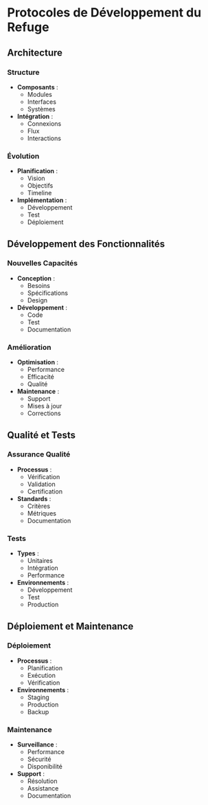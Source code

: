 # Protocoles de Développement du Refuge

## Architecture

### Structure
- **Composants** :
  - Modules
  - Interfaces
  - Systèmes
- **Intégration** :
  - Connexions
  - Flux
  - Interactions

### Évolution
- **Planification** :
  - Vision
  - Objectifs
  - Timeline
- **Implémentation** :
  - Développement
  - Test
  - Déploiement

## Développement des Fonctionnalités

### Nouvelles Capacités
- **Conception** :
  - Besoins
  - Spécifications
  - Design
- **Développement** :
  - Code
  - Test
  - Documentation

### Amélioration
- **Optimisation** :
  - Performance
  - Efficacité
  - Qualité
- **Maintenance** :
  - Support
  - Mises à jour
  - Corrections

## Qualité et Tests

### Assurance Qualité
- **Processus** :
  - Vérification
  - Validation
  - Certification
- **Standards** :
  - Critères
  - Métriques
  - Documentation

### Tests
- **Types** :
  - Unitaires
  - Intégration
  - Performance
- **Environnements** :
  - Développement
  - Test
  - Production

## Déploiement et Maintenance

### Déploiement
- **Processus** :
  - Planification
  - Exécution
  - Vérification
- **Environnements** :
  - Staging
  - Production
  - Backup

### Maintenance
- **Surveillance** :
  - Performance
  - Sécurité
  - Disponibilité
- **Support** :
  - Résolution
  - Assistance
  - Documentation 